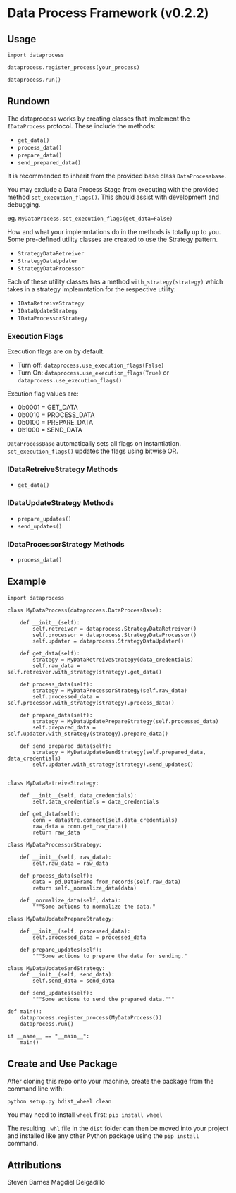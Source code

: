 # Data Process Framework (v0.2.2)

## Usage

`import dataprocess`

`dataprocess.register_process(your_process)`

`dataprocess.run()`

## Rundown

The dataprocess works by creating classes that implement the `IDataProcess` protocol.  These include the methods:

- `get_data()`
- `process_data()`
- `prepare_data()`
- `send_prepared_data()`

It is recommended to inherit from the provided base class `DataProcessbase`.

You may exclude a Data Process Stage from executing with the provided method `set_execution_flags()`.  This should assist with development and debugging.

eg. `MyDataProcess.set_execution_flags(get_data=False)`

How and what your implemntations do in the methods is totally up to you.  Some pre-defined utility classes are created to use the Strategy pattern.

- `StrategyDataRetreiver`
- `StrategyDataUpdater`
- `StrategyDataProcessor`

Each of these utility classes has a method `with_strategy(strategy)` which takes in a strategy implemntation for the respective utility:

- `IDataRetreiveStrategy`
- `IDataUpdateStrategy`
- `IDataProcessorStrategy`

### Execution Flags

Execution flags are on by default.  

- Turn off: `dataprocess.use_execution_flags(False)`
- Turn On: `dataprocess.use_execution_flags(True)` or `dataprocess.use_execution_flags()`

Excution flag values are:

- 0b0001 = GET_DATA
- 0b0010 = PROCESS_DATA
- 0b0100 = PREPARE_DATA
- 0b1000 = SEND_DATA

`DataProcessBase` automatically sets all flags on instantiation.  `set_execution_flags()` updates the flags using bitwise OR.

### IDataRetreiveStrategy Methods

- `get_data()`

### IDataUpdateStrategy Methods

- `prepare_updates()`
- `send_updates()`

### IDataProcessorStrategy Methods

- `process_data()`

## Example

    import dataprocess

    class MyDataProcess(dataprocess.DataProcessBase):

        def __init__(self):
            self.retreiver = dataprocess.StrategyDataRetreiver()
            self.processor = dataprocess.StrategyDataProcessor()
            self.updater = dataprocess.StrategyDataUpdater()

        def get_data(self):
            strategy = MyDataRetreiveStrategy(data_credentials)
            self.raw_data = self.retreiver.with_strategy(strategy).get_data()

        def process_data(self):
            strategy = MyDataProcessorStrategy(self.raw_data)
            self.processed_data = self.processor.with_strategy(strategy).process_data()

        def prepare_data(self):
            strategy = MyDataUpdatePrepareStrategy(self.processed_data)
            self.prepared_data = self.updater.with_strategy(strategy).prepare_data()

        def send_prepared_data(self):
            strategy = MyDataUpdateSendStrategy(self.prepared_data, data_credentials)
            self.updater.with_strategy(strategy).send_updates()


    class MyDataRetreiveStrategy:

        def __init__(self, data_credentials):
            self.data_credentials = data_credentials

        def get_data(self):
            conn = datastre.connect(self.data_credentials)
            raw_data = conn.get_raw_data()
            return raw_data

    class MyDataProcessorStrategy:

        def __init__(self, raw_data):
            self.raw_data = raw_data

        def process_data(self):
            data = pd.DataFrame.from_records(self.raw_data)
            return self._normalize_data(data)

        def _normalize_data(self, data):
            """Some actions to normalize the data."

    class MyDataUpdatePrepareStrategy:

        def __init__(self, processed_data):
            self.processed_data = processed_data

        def prepare_updates(self):
            """Some actions to prepare the data for sending."

    class MyDataUpdateSendStrategy:
        def __init__(self, send_data):
            self.send_data = send_data

        def send_updates(self):
            """Some actions to send the prepared data."""

    def main():
        dataprocess.register_process(MyDataProcess())
        dataprocess.run()

    if __name__ == "__main__":
        main()

## Create and Use Package

After cloning this repo onto your machine, create the package from the command line with:

```shell
python setup.py bdist_wheel clean
```

You may need to install `wheel` first: `pip install wheel`

The resulting `.whl` file in the `dist` folder can then be moved into your project and installed like any other Python package using the `pip install` command.

## Attributions

Steven Barnes
Magdiel Delgadillo
